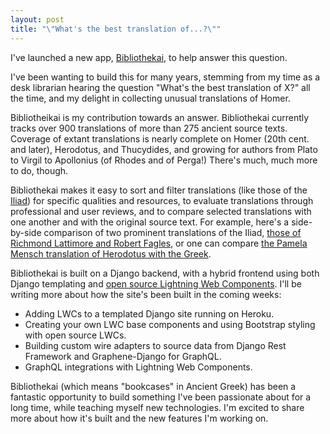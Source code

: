 ```yaml
---
layout: post
title: "\"What's the best translation of...?\""
---
```


I've launched a new app, [Bibliothekai](https://bibliothekai.ktema.org/), to help answer this question.

I've been wanting to build this for many years, stemming from my time as a desk librarian hearing the question "What's the best translation of X?" all the time, and my delight in collecting unusual translations of Homer.

Bibliotheikai is my contribution towards an answer. Bibliothekai currently tracks over 900 translations of more than 275 ancient source texts. Coverage of extant translations is nearly complete on Homer (20th cent. and later), Herodotus, and Thucydides, and growing for authors from Plato to Virgil to Apollonius (of Rhodes and of Perga!) There's much, much more to do, though.

Bibliothekai makes it easy to sort and filter translations (like those of the [Iliad](https://bibliothekai.ktema.org/texts/2/)) for specific qualities and resources, to evaluate translations through professional and user reviews, and to compare selected translations with one another and with the original source text. For example, here's a side-by-side comparison of two prominent translations of the Iliad, [those of Richmond Lattimore and Robert Fagles](https://bibliothekai.ktema.org/texts/2/translations?trans=494&trans=77&hideOriginal=true), or one can compare [the Pamela Mensch translation of Herodotus with the Greek](https://bibliothekai.ktema.org/texts/75/translations?trans=48).

Bibliothekai is built on a Django backend, with a hybrid frontend using both Django templating and [open source Lightning Web Components](https://lwc.dev). I'll be writing more about how the site's been built in the coming weeks:

- Adding LWCs to a templated Django site running on Heroku.
- Creating your own LWC base components and using Bootstrap styling with open source LWCs.
- Building custom wire adapters to source data from Django Rest Framework and Graphene-Django for GraphQL.
- GraphQL integrations with Lightning Web Components.

Bibliothekai (which means "bookcases" in Ancient Greek) has been a fantastic opportunity to build something I've been passionate about for a long time, while teaching myself new technologies. I'm excited to share more about how it's built and the new features I'm working on.
